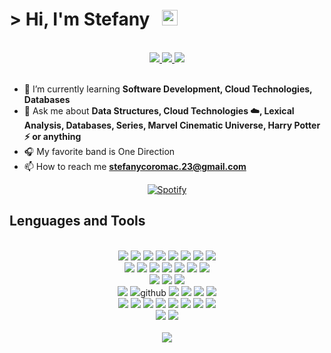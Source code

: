 # > Hi, I'm Stefany &nbsp; <img src="https://media.giphy.com/media/hvRJCLFzcasrR4ia7z/giphy.gif" width="25px" > 
<br/>
 
<div align="center">
    <a href="https://instagram.com/stefanyc.__"> 
     <img src="https://img.shields.io/badge/Instagram-3f729b?style=for-the-badge&logo=instagram">
    </a>
    <a href="https://twitter.com/stefanyc___" > 
     <img src="https://img.shields.io/badge/Twitter-00acee?style=for-the-badge&logo=twitter&logoColor=white">
    </a>
    <a href=""> 
     <img src="https://img.shields.io/badge/Linkedin-0e76a8?style=for-the-badge&logo=linkedin">
    </a>
</div>
<br/> 

- 🌱 I’m currently learning **Software Development, Cloud Technologies, Databases**
- 💬 Ask me about **Data Structures,  Cloud Technologies ☁️, Lexical Analysis, Databases, Series, Marvel Cinematic Universe, Harry Potter ⚡ or anything**
- 🎧 My favorite band is One Direction 
- 📫 How to reach me **stefanycoromac.23@gmail.com**

<div align="center">

[![Spotify](https://novatorem-delta-woad.vercel.app/api/spotify)](https://open.spotify.com/user/stefanycoromac.23)

</div>

## Lenguages and Tools 
<br/>
<div align="center"> 
    <img src="https://img.shields.io/badge/Javascript-F0DB4F?style=for-the-badge&logo=javascript&logoColor=black">
    <img src="https://img.shields.io/badge/Markdown-000000?style=for-the-badge&logo=markdown&logoColor=white"/>
    <img src="https://img.shields.io/badge/C%2B%2B-00599C?style=for-the-badge&logo=c%2B%2B&logoColor=white"/>
    <img src="https://img.shields.io/badge/C%23-239120?style=for-the-badge&logo=c-sharp&logoColor=white"/>
    <img src="https://img.shields.io/badge/TypeScript-007ACC?style=for-the-badge&logo=typescript&logoColor=white"/>
    <img src="https://img.shields.io/badge/Go-00ADD8?style=for-the-badge&logo=go&logoColor=white"/>
    <img src="https://img.shields.io/badge/Java-5382a1?style=for-the-badge&logo=java&logoColor=white">
    <img src="https://img.shields.io/badge/Python-FFD43B?style=for-the-badge&logo=python">
    <br> 
    <img src="https://img.shields.io/badge/Angular-DD0031?style=for-the-badge&logo=angular&logoColor=white"/>
    <img src="https://img.shields.io/badge/Material--UI-0081CB?style=for-the-badge&logo=material-ui&logoColor=white"/>
    <img src="https://img.shields.io/badge/Node.js-339933?style=for-the-badge&logo=nodedotjs&logoColor=white"/>
    <img src="https://img.shields.io/badge/Express.js-000000?style=for-the-badge&logo=express&logoColor=white"/>
    <img src="https://img.shields.io/badge/Ionic-3880FF?style=for-the-badge&logo=ionic&logoColor=white"/>
    <img src="https://img.shields.io/badge/React-20232a?style=for-the-badge&logo=react"/>
    <img src="https://img.shields.io/badge/npm-CB3837?style=for-the-badge&logo=npm&logoColor=white"/>
    <br/>
    <img src="https://img.shields.io/badge/Google_Cloud-4285F4?style=for-the-badge&logo=google-cloud&logoColor=white"/>
    <img src="https://img.shields.io/badge/AWS-ff9900?style=for-the-badge&logo=amazonaws"/>
    <img src="https://img.shields.io/badge/Microsoft_Azure-008ad7?style=for-the-badge&logo=microsoft-azure">
    <br/>
    <img src="https://img.shields.io/badge/Mysql-00758f?style=for-the-badge&logo=MYSQL&logoColor=white">
    <img src="https://img.shields.io/badge/Oracle_Database-000000?style=for-the-badge&logo=oracle&logoColor=white">github
    <img src="https://img.shields.io/badge/Redis-%23DD0031.svg?&style=for-the-badge&logo=redis&logoColor=white"/>
    <img src="https://img.shields.io/badge/MariaDB-003545?style=for-the-badge&logo=mariadb">
    <img src="https://img.shields.io/badge/PostgreSQL-316192?style=for-the-badge&logo=postgresql&logoColor=white"/>
    <img src="https://img.shields.io/badge/MongoDB-4EA94B?style=for-the-badge&logo=mongodb&logoColor=white"/>
    <br/>
    <img src="https://img.shields.io/badge/Docker-2CA5E0?style=for-the-badge&logo=docker&logoColor=white"/>
    <img src="https://img.shields.io/badge/Git-F05032?style=for-the-badge&logo=git&logoColor=black"/>
    <img src="https://img.shields.io/badge/kubernetes-326ce5.svg?&style=for-the-badge&logo=kubernetes&logoColor=white"/>
    <img src="https://img.shields.io/badge/Insomnia-800080?style=for-the-badge&logo=insomnia">
    <img src="https://img.shields.io/badge/Postman-FF6C37?style=for-the-badge&logo=Postman&logoColor=white"/>
    <img src="https://img.shields.io/badge/Visual_Studio_Code-0078d7?style=for-the-badge&logo=visual-studio-code">
    <img src="https://img.shields.io/badge/VirtualBox-183861?style=for-the-badge&logo=virtualbox&logoColor=white">
    <img src="https://img.shields.io/badge/Microsoft_Office-DC3E15?style=for-the-badge&logo=microsoft-office">
    <br/>
    <img src="https://img.shields.io/badge/Windows-0078D6?style=for-the-badge&logo=windows&logoColor=white"/>
  <img src="https://img.shields.io/badge/Linux-FCC624?style=for-the-badge&logo=linux&logoColor=black"/>
</div>



<br/>
<div align="center"> 
    <img  src="https://es.bloggif.com/tmp/3dbca41868585ad463d2111f3259bc84/text.gif?1641363889">
</div>


